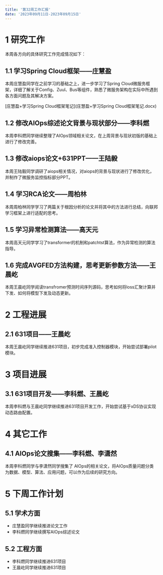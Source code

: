 ```yaml
---
title: '第32周工作汇报'
date: '2023年09月11日-2023年09月15日'
---
```


<!-- 只允许使用一级标题和二级标题 -->

# 1 研究工作

本周各方向的具体研究工作完成情况如下：

## 1.1 学习Spring Cloud框架——庄慧盈

本周庄慧盈同学在之前学习的基础之上，进一步学习了Spring Cloud微服务框架，详细了解关于Config、Zuul、Bus等组件，熟悉了微服务架构在实际中所遇到各方面问题及其解决方案。

<!-- 注意该超链接应该如何使用，不需要进行手动的编号，注意附件名不能有任何的空格 -->
[庄慧盈+学习Spring Cloud框架笔记](庄慧盈+学习Spring Cloud框架笔记.docx)

## 1.2 修改AIOps综述论文背景与现状部分——李科燃

本周李科燃同学继续整理了AIOps领域相关论文，在上周背景与现状初版的基础上进行了修改完善。

## 1.3 修改aiops论文+631PPT——王陆毅

本周王陆毅同学调研了aiops相关情况，对aiops的背景与现状进行了修改优化，并制作了微服务监控指标部分PPT。

## 1.4 学习RCA论文——周柏林

本周周柏林同学学习了两篇关于根因分析的论文并将其中的方法进行总结，向联邦学习框架上进行适配的思考。

## 1.5 学习异常检测算法——高天元

本周高天元同学学习了transformer的机制和patchtst算法，作为异常检测的算法指导。

## 1.6 完成AVGFED方法构建，思考更新参数方法——王晨屹

本周王晨屹同学阅读transfromer预测时间序列源码，思考如何将loss汇聚计算并下发、如何将模型下发及动态更新。

# 2 工程进展

## 2.1 631项目——王晨屹

本周王晨屹同学继续推进631项目，初步完成准入控制器模块，开始尝试部署pilot模块。

# 3 项目进展

## 3.1 631项目开发——李科燃、王晨屹

本周李科燃与王晨屹同学继续推进631项目开发工作，开始尝试基于xDS协议实现动态路由配置。

# 4 其它工作

## 4.1 AIOps论文搜集——李科燃、李潇然

本周李科燃同学与李潇然同学搜集了 AIOps的相关论文，将AIOps质量问题分类为数据、模型、算法、应用问题，可以作为后续的研究方向。

# 5 下周工作计划

## 5.1 学术方面

+ 庄慧盈同学继续推进论文工作
+ 李科燃同学继续撰写AIOps综述论文

## 5.2 工程方面

+ 李科燃同学继续推进631项目
+ 王晨屹同学继续推进631项目
